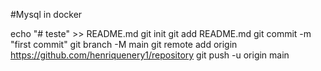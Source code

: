 #Mysql in docker 



echo "# teste" >> README.md
git init
git add README.md
git commit -m "first commit"
git branch -M main
git remote add origin https://github.com/henriquenery1/repository
git push -u origin main


